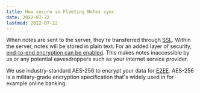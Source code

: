 ```yaml
---
title: How secure is Fleeting Notes sync
date: 2022-07-22
lastmod: 2022-07-22
---
```


When notes are sent to the server, they're transferred through [SSL](secure%20socket%20layer.md). Within the server, notes will be stored in plain text. For an added layer of security, [end-to-end encryption can be enabled](../posts/end-to-end-encryption-in-fleeting-notes.md). This makes notes inaccessible by us or any potential eavesdroppers such as your internet service provider.

We use industry-standard AES-256 to encrypt your data for [E2EE](end-to-end%20encryption.md). AES-256 is a military-grade encryption specification that's widely used in for example online banking.
